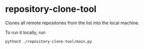# repository-clone-tool

Clones all remote repositories from the list into the local machine.

To run it locally, run
```shell
python3 ./repository-clone-tool/main.py
```